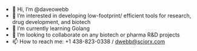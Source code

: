 - 👋 Hi, I’m @daveowebb
- 👀 I’m interested in developing low-footprint/ efficient tools for research, drug development, and biotech
- 🌱 I’m currently learning Golang
- 💞️ I’m looking to collaborate on any biotech or pharma R&D projects
- 📫 How to reach me: +1 438-823-0338 / dwebb@sciorx.com

<!---
daveowebb/daveowebb is a ✨ special ✨ repository because its `README.md` (this file) appears on your GitHub profile.
You can click the Preview link to take a look at your changes.
--->
